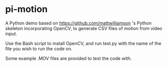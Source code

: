 pi-motion
=========

A Python demo based on https://github.com/mattwilliamson 's Python skeleton incorporating OpenCV, to generate CSV files of motion from video input.

Use the Bash script to install OpenCV, and run test.py with the name of the file you wish to run the code on.

Some example .MOV files are provided to test the code with. 
